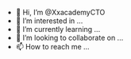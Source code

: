 - 👋 Hi, I’m @XxacademyCTO
- 👀 I’m interested in ...
- 🌱 I’m currently learning ...
- 💞️ I’m looking to collaborate on ...
- 📫 How to reach me ...

<!---
XxacademyCTO/XxacademyCTO is a ✨ special ✨ repository because its `README.md` (this file) appears on your GitHub profile.
You can click the Preview link to take a look at your changes.
--->
